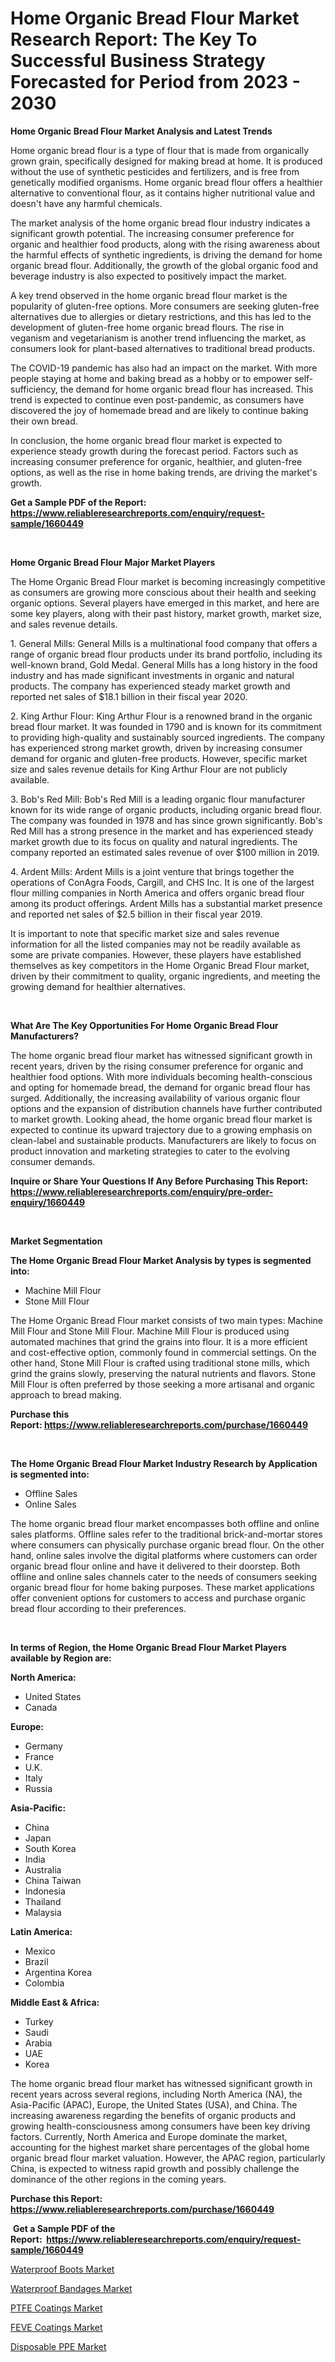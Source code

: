 <p><h1>Home Organic Bread Flour Market Research Report: The Key To Successful Business Strategy Forecasted for Period from 2023 - 2030</h1></p><p><strong>Home Organic Bread Flour Market Analysis and Latest Trends</strong></p>
<p><p>Home organic bread flour is a type of flour that is made from organically grown grain, specifically designed for making bread at home. It is produced without the use of synthetic pesticides and fertilizers, and is free from genetically modified organisms. Home organic bread flour offers a healthier alternative to conventional flour, as it contains higher nutritional value and doesn't have any harmful chemicals.</p><p>The market analysis of the home organic bread flour industry indicates a significant growth potential. The increasing consumer preference for organic and healthier food products, along with the rising awareness about the harmful effects of synthetic ingredients, is driving the demand for home organic bread flour. Additionally, the growth of the global organic food and beverage industry is also expected to positively impact the market.</p><p>A key trend observed in the home organic bread flour market is the popularity of gluten-free options. More consumers are seeking gluten-free alternatives due to allergies or dietary restrictions, and this has led to the development of gluten-free home organic bread flours. The rise in veganism and vegetarianism is another trend influencing the market, as consumers look for plant-based alternatives to traditional bread products.</p><p>The COVID-19 pandemic has also had an impact on the market. With more people staying at home and baking bread as a hobby or to empower self-sufficiency, the demand for home organic bread flour has increased. This trend is expected to continue even post-pandemic, as consumers have discovered the joy of homemade bread and are likely to continue baking their own bread.</p><p>In conclusion, the home organic bread flour market is expected to experience steady growth during the forecast period. Factors such as increasing consumer preference for organic, healthier, and gluten-free options, as well as the rise in home baking trends, are driving the market's growth.</p></p>
<p><strong>Get a Sample PDF of the Report:&nbsp; <a href="https://www.reliableresearchreports.com/enquiry/request-sample/1660449">https://www.reliableresearchreports.com/enquiry/request-sample/1660449</a></strong></p>
<p>&nbsp;</p>
<p><strong>Home Organic Bread Flour Major Market Players</strong></p>
<p><p>The Home Organic Bread Flour market is becoming increasingly competitive as consumers are growing more conscious about their health and seeking organic options. Several players have emerged in this market, and here are some key players, along with their past history, market growth, market size, and sales revenue details.</p><p>1. General Mills: General Mills is a multinational food company that offers a range of organic bread flour products under its brand portfolio, including its well-known brand, Gold Medal. General Mills has a long history in the food industry and has made significant investments in organic and natural products. The company has experienced steady market growth and reported net sales of $18.1 billion in their fiscal year 2020.</p><p>2. King Arthur Flour: King Arthur Flour is a renowned brand in the organic bread flour market. It was founded in 1790 and is known for its commitment to providing high-quality and sustainably sourced ingredients. The company has experienced strong market growth, driven by increasing consumer demand for organic and gluten-free products. However, specific market size and sales revenue details for King Arthur Flour are not publicly available.</p><p>3. Bob's Red Mill: Bob's Red Mill is a leading organic flour manufacturer known for its wide range of organic products, including organic bread flour. The company was founded in 1978 and has since grown significantly. Bob's Red Mill has a strong presence in the market and has experienced steady market growth due to its focus on quality and natural ingredients. The company reported an estimated sales revenue of over $100 million in 2019.</p><p>4. Ardent Mills: Ardent Mills is a joint venture that brings together the operations of ConAgra Foods, Cargill, and CHS Inc. It is one of the largest flour milling companies in North America and offers organic bread flour among its product offerings. Ardent Mills has a substantial market presence and reported net sales of $2.5 billion in their fiscal year 2019.</p><p>It is important to note that specific market size and sales revenue information for all the listed companies may not be readily available as some are private companies. However, these players have established themselves as key competitors in the Home Organic Bread Flour market, driven by their commitment to quality, organic ingredients, and meeting the growing demand for healthier alternatives.</p></p>
<p>&nbsp;</p>
<p><strong>What Are The Key Opportunities For Home Organic Bread Flour Manufacturers?</strong></p>
<p><p>The home organic bread flour market has witnessed significant growth in recent years, driven by the rising consumer preference for organic and healthier food options. With more individuals becoming health-conscious and opting for homemade bread, the demand for organic bread flour has surged. Additionally, the increasing availability of various organic flour options and the expansion of distribution channels have further contributed to market growth. Looking ahead, the home organic bread flour market is expected to continue its upward trajectory due to a growing emphasis on clean-label and sustainable products. Manufacturers are likely to focus on product innovation and marketing strategies to cater to the evolving consumer demands.</p></p>
<p><strong>Inquire or Share Your Questions If Any Before Purchasing This Report: <a href="https://www.reliableresearchreports.com/enquiry/pre-order-enquiry/1660449">https://www.reliableresearchreports.com/enquiry/pre-order-enquiry/1660449</a></strong></p>
<p>&nbsp;</p>
<p><strong>Market Segmentation</strong></p>
<p><strong>The Home Organic Bread Flour Market Analysis by types is segmented into:</strong></p>
<p><ul><li>Machine Mill Flour</li><li>Stone Mill Flour</li></ul></p>
<p><p>The Home Organic Bread Flour market consists of two main types: Machine Mill Flour and Stone Mill Flour. Machine Mill Flour is produced using automated machines that grind the grains into flour. It is a more efficient and cost-effective option, commonly found in commercial settings. On the other hand, Stone Mill Flour is crafted using traditional stone mills, which grind the grains slowly, preserving the natural nutrients and flavors. Stone Mill Flour is often preferred by those seeking a more artisanal and organic approach to bread making.</p></p>
<p><strong>Purchase this Report:&nbsp;<a href="https://www.reliableresearchreports.com/purchase/1660449">https://www.reliableresearchreports.com/purchase/1660449</a></strong></p>
<p>&nbsp;</p>
<p><strong>The Home Organic Bread Flour Market Industry Research by Application is segmented into:</strong></p>
<p><ul><li>Offline Sales</li><li>Online Sales</li></ul></p>
<p><p>The home organic bread flour market encompasses both offline and online sales platforms. Offline sales refer to the traditional brick-and-mortar stores where consumers can physically purchase organic bread flour. On the other hand, online sales involve the digital platforms where customers can order organic bread flour online and have it delivered to their doorstep. Both offline and online sales channels cater to the needs of consumers seeking organic bread flour for home baking purposes. These market applications offer convenient options for customers to access and purchase organic bread flour according to their preferences.</p></p>
<p>&nbsp;</p>
<p><strong>In terms of Region, the Home Organic Bread Flour Market Players available by Region are:</strong></p>
<p>
    <p> <strong> North America: </strong>
        <ul>
            <li>United States</li>
            <li>Canada</li>
        </ul>
        </p> 
    <p> <strong> Europe: </strong>
        <ul>
            <li>Germany</li>
            <li>France</li>
            <li>U.K.</li>
            <li>Italy</li>
            <li>Russia</li>
        </ul>
        </p> 
    <p> <strong> Asia-Pacific: </strong>
        <ul>
            <li>China</li>
            <li>Japan</li>
            <li>South Korea</li>
            <li>India</li>
            <li>Australia</li>
            <li>China Taiwan</li>
            <li>Indonesia</li>
            <li>Thailand</li>
            <li>Malaysia</li>
        </ul>
        </p> 
    <p> <strong> Latin America: </strong>
        <ul>
            <li>Mexico</li>
            <li>Brazil</li>
            <li>Argentina Korea</li>
            <li>Colombia</li>
        </ul>
        </p> 
    <p> <strong> Middle East & Africa: </strong>
        <ul>
            <li>Turkey</li>
            <li>Saudi</li>
            <li>Arabia</li>
            <li>UAE</li>
            <li>Korea</li>
        </ul>
    </p>
    </p>
<p><p>The home organic bread flour market has witnessed significant growth in recent years across several regions, including North America (NA), the Asia-Pacific (APAC), Europe, the United States (USA), and China. The increasing awareness regarding the benefits of organic products and growing health-consciousness among consumers have been key driving factors. Currently, North America and Europe dominate the market, accounting for the highest market share percentages of the global home organic bread flour market valuation. However, the APAC region, particularly China, is expected to witness rapid growth and possibly challenge the dominance of the other regions in the coming years.</p></p>
<p><strong>Purchase this Report: <a href="https://www.reliableresearchreports.com/purchase/1660449">https://www.reliableresearchreports.com/purchase/1660449</a></strong></p>
<p>&nbsp;<strong>Get a Sample PDF of the Report:&nbsp;&nbsp;<a href="https://www.reliableresearchreports.com/enquiry/request-sample/1660449">https://www.reliableresearchreports.com/enquiry/request-sample/1660449</a></strong></p>
<p><strong></strong></p>
<p><p><a href="https://www.linkedin.com/pulse/waterproof-boots-market-share-amp-new-trends-analysis-ncvwe/">Waterproof Boots Market</a></p><p><a href="https://www.linkedin.com/pulse/waterproof-bandages-market-research-report-unlocks-analysis-nhnqe/">Waterproof Bandages Market</a></p><p><a href="https://medium.com/@keenanmarks2023/ptfe-coatings-nbsp-market-focuses-on-market-share-size-and-projected-forecast-till-2030-2b45524854cd">PTFE Coatings Market</a></p><p><a href="https://medium.com/@lilakautzer2023/feve-coatings-market-size-reveals-the-best-marketing-channels-in-global-industry-7bce86f99041">FEVE Coatings Market</a></p><p><a href="https://www.linkedin.com/pulse/disposable-ppe-market-challenges-opportunities-growth-drivers-qxc4e/">Disposable PPE Market</a></p></p>